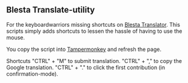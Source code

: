 <!--
# Blesta-Utilities
Some custom utilities used with Blesta
-->

## Blesta Translate-utility
For the keyboardwarriors missing shortcuts on [Blesta Translator](https://translate.blesta.com/translation/).
This scripts simply adds shortcuts to lessen the hassle of having to use the mouse.

You copy the script into [Tampermonkey](https://www.tampermonkey.net/) and refresh the page.

Shortcuts
"CTRL" + "M" to submit translation.
"CTRL" + "," to copy the Google translation.
"CTRL" + "." to click the first contribution (in confirmation-mode).
